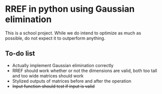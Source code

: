 # RREF in python using Gaussian elimination #
This is a school project. While we do intend to optimize as much as possible, do not expect it to outperform anything.

## To-do list ##
* Actually implement Gaussian elimination correctly
* RREF should work whether or not the dimensions are valid, both too tall and too wide matrices should work
* Stylized outputs of matrices before and after the operation
* ~~Input function should test if input is valid~~